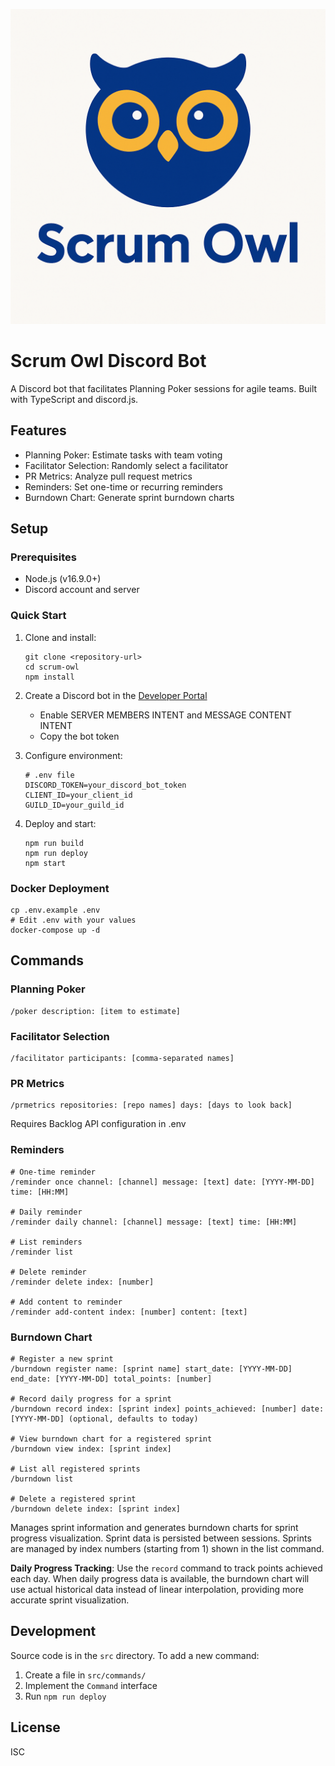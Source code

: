![Scrum Owl Logo](assets/icons/logo.png)

# Scrum Owl Discord Bot

A Discord bot that facilitates Planning Poker sessions for agile teams. Built with TypeScript and discord.js.

## Features

- Planning Poker: Estimate tasks with team voting
- Facilitator Selection: Randomly select a facilitator
- PR Metrics: Analyze pull request metrics
- Reminders: Set one-time or recurring reminders
- Burndown Chart: Generate sprint burndown charts

## Setup

### Prerequisites

- Node.js (v16.9.0+)
- Discord account and server

### Quick Start

1. Clone and install:

   ```
   git clone <repository-url>
   cd scrum-owl
   npm install
   ```

2. Create a Discord bot in the [Developer Portal](https://discord.com/developers/applications)
   - Enable SERVER MEMBERS INTENT and MESSAGE CONTENT INTENT
   - Copy the bot token

3. Configure environment:

   ```
   # .env file
   DISCORD_TOKEN=your_discord_bot_token
   CLIENT_ID=your_client_id
   GUILD_ID=your_guild_id
   ```

4. Deploy and start:
   ```
   npm run build
   npm run deploy
   npm start
   ```

### Docker Deployment

```
cp .env.example .env
# Edit .env with your values
docker-compose up -d
```

## Commands

### Planning Poker

```
/poker description: [item to estimate]
```

### Facilitator Selection

```
/facilitator participants: [comma-separated names]
```

### PR Metrics

```
/prmetrics repositories: [repo names] days: [days to look back]
```

Requires Backlog API configuration in .env

### Reminders

```
# One-time reminder
/reminder once channel: [channel] message: [text] date: [YYYY-MM-DD] time: [HH:MM]

# Daily reminder
/reminder daily channel: [channel] message: [text] time: [HH:MM]

# List reminders
/reminder list

# Delete reminder
/reminder delete index: [number]

# Add content to reminder
/reminder add-content index: [number] content: [text]
```

### Burndown Chart

```
# Register a new sprint
/burndown register name: [sprint name] start_date: [YYYY-MM-DD] end_date: [YYYY-MM-DD] total_points: [number]

# Record daily progress for a sprint
/burndown record index: [sprint index] points_achieved: [number] date: [YYYY-MM-DD] (optional, defaults to today)

# View burndown chart for a registered sprint
/burndown view index: [sprint index]

# List all registered sprints
/burndown list

# Delete a registered sprint
/burndown delete index: [sprint index]
```

Manages sprint information and generates burndown charts for sprint progress visualization. Sprint data is persisted between sessions. Sprints are managed by index numbers (starting from 1) shown in the list command.

**Daily Progress Tracking**: Use the `record` command to track points achieved each day. When daily progress data is available, the burndown chart will use actual historical data instead of linear interpolation, providing more accurate sprint visualization.

## Development

Source code is in the `src` directory. To add a new command:

1. Create a file in `src/commands/`
2. Implement the `Command` interface
3. Run `npm run deploy`

## License

ISC
